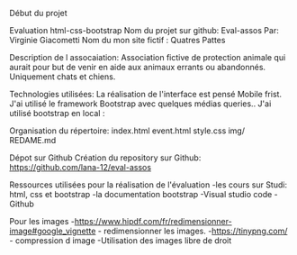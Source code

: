 Début du projet

Evaluation html-css-bootstrap
Nom du projet sur github: Eval-assos
Par: Virginie Giacometti
Nom du mon site fictif : Quatres Pattes

Description de l assocaiation:
Association fictive de protection animale qui aurait pour but de venir en aide aux animaux errants ou abandonnés. Uniquement chats et chiens.

Technologies utilisées:
La réalisation de l'interface est pensé Mobile frist. J'ai utilisé le framework Bootstrap avec quelques médias queries.. J'ai utilisé bootstrap en local :

<link href="bootstrap.min.css" rel="stylesheet">
  
<script src="jquery-3.6.0.min.js"></script>

<script src="bootstrap.bundle.min.js"></script>

<script src="script.js"></script>


Organisation du répertoire:
  index.html
  event.html
  style.css
  img/
  REDAME.md


Dépot sur Github
Création du repository sur Github:
  https://github.com/lana-12/eval-assos


Ressources utilisées pour la réalisation de l'évaluation
  -les cours sur Studi: html, css et bootstrap
  -la documentation bootstrap
  -Visual studio code
  -Github


Pour les images
  -https://www.hipdf.com/fr/redimensionner-image#google_vignette - redimensionner les images.
  -https://tinypng.com/  - compression d image
  -Utilisation des images libre de droit 
